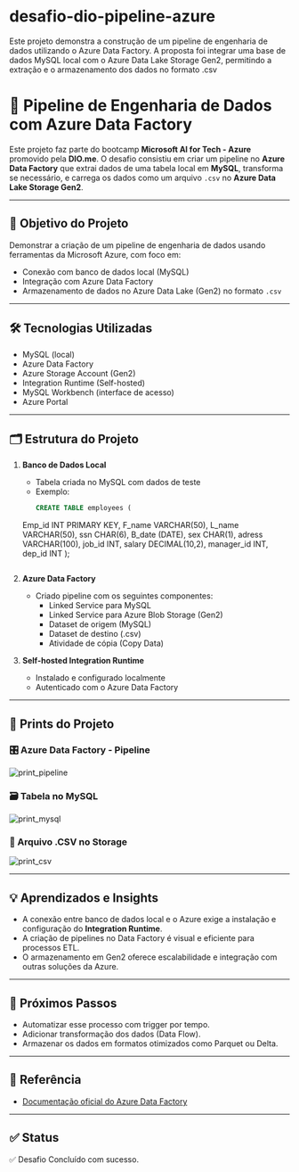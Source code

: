 # desafio-dio-pipeline-azure
Este projeto demonstra a construção de um pipeline de engenharia de dados utilizando o Azure Data Factory. A proposta foi integrar uma base de dados MySQL local com o Azure Data Lake Storage Gen2, permitindo a extração e o armazenamento dos dados no formato .csv

# 🔄 Pipeline de Engenharia de Dados com Azure Data Factory

Este projeto faz parte do bootcamp **Microsoft AI for Tech - Azure** promovido pela **DIO.me**. O desafio consistiu em criar um pipeline no **Azure Data Factory** que extrai dados de uma tabela local em **MySQL**, transforma se necessário, e carrega os dados como um arquivo `.csv` no **Azure Data Lake Storage Gen2**.

---

## 🎯 Objetivo do Projeto

Demonstrar a criação de um pipeline de engenharia de dados usando ferramentas da Microsoft Azure, com foco em:
- Conexão com banco de dados local (MySQL)
- Integração com Azure Data Factory
- Armazenamento de dados no Azure Data Lake (Gen2) no formato `.csv`

---

## 🛠️ Tecnologias Utilizadas

- MySQL (local)
- Azure Data Factory
- Azure Storage Account (Gen2)
- Integration Runtime (Self-hosted)
- MySQL Workbench (interface de acesso)
- Azure Portal

---

## 🗂️ Estrutura do Projeto

1. **Banco de Dados Local**
   - Tabela criada no MySQL com dados de teste
   - Exemplo:
     ```sql
     CREATE TABLE employees (
    Emp_id INT PRIMARY KEY,
    F_name VARCHAR(50),
    L_name VARCHAR(50),
    ssn CHAR(6),
    B_date (DATE),
    sex CHAR(1),
    adress VARCHAR(100),
    job_id INT,
    salary DECIMAL(10,2),
    manager_id INT,
    dep_id INT
);
     ```

2. **Azure Data Factory**
   - Criado pipeline com os seguintes componentes:
     - Linked Service para MySQL
     - Linked Service para Azure Blob Storage (Gen2)
     - Dataset de origem (MySQL)
     - Dataset de destino (.csv)
     - Atividade de cópia (Copy Data)

3. **Self-hosted Integration Runtime**
   - Instalado e configurado localmente
   - Autenticado com o Azure Data Factory

---

## 📸 Prints do Projeto

### 🎛️ Azure Data Factory - Pipeline
![print_pipeline](caminho/print_pipeline.png)

### 🗃️ Tabela no MySQL
![print_mysql](caminho/print_mysql.png)

### 📂 Arquivo .CSV no Storage
![print_csv](caminho/print_csv.png)

---

## 💡 Aprendizados e Insights

- A conexão entre banco de dados local e o Azure exige a instalação e configuração do **Integration Runtime**.
- A criação de pipelines no Data Factory é visual e eficiente para processos ETL.
- O armazenamento em Gen2 oferece escalabilidade e integração com outras soluções da Azure.

---

## 🚀 Próximos Passos

- Automatizar esse processo com trigger por tempo.
- Adicionar transformação dos dados (Data Flow).
- Armazenar os dados em formatos otimizados como Parquet ou Delta.

---

## 📎 Referência

- [Documentação oficial do Azure Data Factory](https://learn.microsoft.com/pt-br/azure/data-factory/)

---

## ✅ Status

✅ Desafio Concluído com sucesso.
